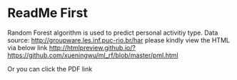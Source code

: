 ReadMe First
=====
Random Forest algorithm is used to predict personal activitiy type. 
Data source:  http://groupware.les.inf.puc-rio.br/har
please kindly view the HTML via below link
http://htmlpreview.github.io/?https://github.com/xueningwu/ml_rf/blob/master/pml.html

Or you can click the PDF link
 
